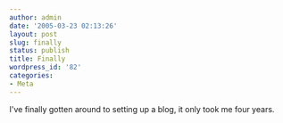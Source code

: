 ```yaml
---
author: admin
date: '2005-03-23 02:13:26'
layout: post
slug: finally
status: publish
title: Finally
wordpress_id: '82'
categories:
- Meta
---
```


I've finally gotten around to setting up a blog, it only took me four
years.
